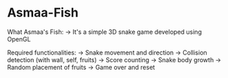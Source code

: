 # Asmaa-Fish

What Asmaa's Fish:
    -> It's a simple 3D snake game developed using OpenGL
    
Required functionalities: 
    -> Snake movement and direction
    -> Collision detection (with wall, self, fruits)
    -> Score counting
    -> Snake body growth
    -> Random placement of fruits
    -> Game over and reset
